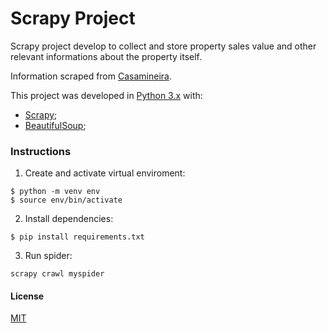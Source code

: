 # Scrapy Project

Scrapy project develop to collect and store property sales value and other relevant informations about the property itself.

Information scraped from [Casamineira](https://www.casamineira.com.br/).

This project was developed in [Python 3.x](https://www.python.org/) with:

* [Scrapy](https://scrapy.org/);
* [BeautifulSoup](https://www.crummy.com/software/BeautifulSoup/bs4/doc/);

### Instructions

1. Create and activate virtual enviroment:
  ```
  $ python -m venv env
  $ source env/bin/activate
  ```

2. Install dependencies:
  ```
  $ pip install requirements.txt
  ```

3. Run spider:
  ```
  scrapy crawl myspider
  ```

#### License
[MIT](https://choosealicense.com/licenses/mit/)
